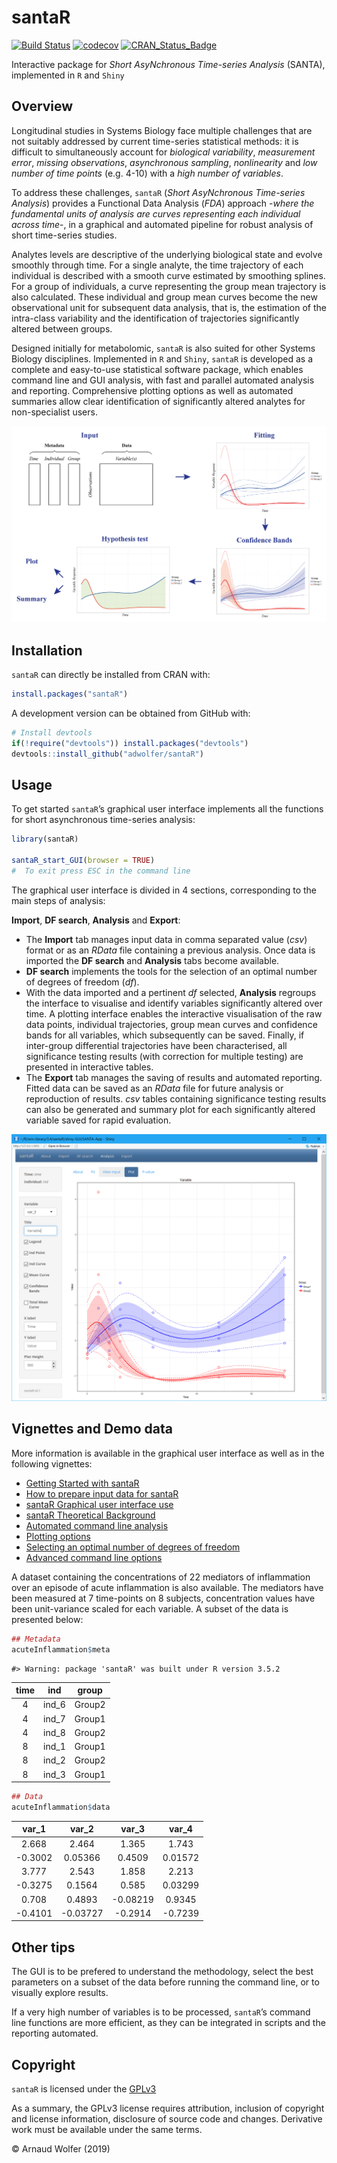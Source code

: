 
<!-- README.md is generated from README.Rmd. Please edit that file -->

# santaR

[![Build
Status](https://travis-ci.org/adwolfer/santaR.svg?branch=develop)](https://travis-ci.org/adwolfer/santaR)
[![codecov](https://codecov.io/gh/adwolfer/santaR/branch/develop/graph/badge.svg)](https://codecov.io/gh/adwolfer/santaR/branch/develop)
[![CRAN\_Status\_Badge](http://www.r-pkg.org/badges/version/santaR)](https://cran.r-project.org/package=santaR)

Interactive package for *Short AsyNchronous Time-series Analysis*
(SANTA), implemented in `R` and `Shiny`

## Overview

Longitudinal studies in Systems Biology face multiple challenges that
are not suitably addressed by current time-series statistical methods:
it is difficult to simultaneously account for *biological variability*,
*measurement error*, *missing observations*, *asynchronous sampling*,
*nonlinearity* and *low number of time points* (e.g. 4-10) with a *high
number of variables*.

To address these challenges, `santaR` (*Short AsyNchronous Time-series
Analysis*) provides a Functional Data Analysis (*FDA*) approach -*where
the fundamental units of analysis are curves representing each
individual across time*-, in a graphical and automated pipeline for
robust analysis of short time-series studies.

Analytes levels are descriptive of the underlying biological state and
evolve smoothly through time. For a single analyte, the time trajectory
of each individual is described with a smooth curve estimated by
smoothing splines. For a group of individuals, a curve representing the
group mean trajectory is also calculated. These individual and group
mean curves become the new observational unit for subsequent data
analysis, that is, the estimation of the intra-class variability and the
identification of trajectories significantly altered between groups.

Designed initially for metabolomic, `santaR` is also suited for other
Systems Biology disciplines. Implemented in `R` and `Shiny`, `santaR` is
developed as a complete and easy-to-use statistical software package,
which enables command line and GUI analysis, with fast and parallel
automated analysis and reporting. Comprehensive plotting options as well
as automated summaries allow clear identification of significantly
altered analytes for non-specialist users.

![](man/figures/santaR-approach.jpg)

## Installation

`santaR` can directly be installed from CRAN with:

``` r
install.packages("santaR")
```

A development version can be obtained from GitHub with:

``` r
# Install devtools
if(!require("devtools")) install.packages("devtools")
devtools::install_github("adwolfer/santaR")
```

## Usage

To get started `santaR`’s graphical user interface implements all the
functions for short asynchronous time-series analysis:

``` r
library(santaR)

santaR_start_GUI(browser = TRUE)
#  To exit press ESC in the command line
```

The graphical user interface is divided in 4 sections, corresponding to
the main steps of analysis:

**Import**, **DF search**, **Analysis** and **Export**:

  - The **Import** tab manages input data in comma separated value
    (*csv*) format or as an *RData* file containing a previous analysis.
    Once data is imported the **DF search** and **Analysis** tabs become
    available.
  - **DF search** implements the tools for the selection of an optimal
    number of degrees of freedom (*df*).
  - With the data imported and a pertinent *df* selected, **Analysis**
    regroups the interface to visualise and identify variables
    significantly altered over time. A plotting interface enables the
    interactive visualisation of the raw data points, individual
    trajectories, group mean curves and confidence bands for all
    variables, which subsequently can be saved. Finally, if inter-group
    differential trajectories have been characterised, all significance
    testing results (with correction for multiple testing) are presented
    in interactive tables.
  - The **Export** tab manages the saving of results and automated
    reporting. Fitted data can be saved as an *RData* file for future
    analysis or reproduction of results. *csv* tables containing
    significance testing results can also be generated and summary plot
    for each significantly altered variable saved for rapid evaluation.

![](man/figures/README-example-1.png)

## Vignettes and Demo data

More information is available in the graphical user interface as well as
in the following vignettes:

  - [Getting Started with
    santaR](http://htmlpreview.github.io/?https://github.com/adwolfer/santaR/blob/develop/doc/getting-started.html)
  - [How to prepare input data for
    santaR](http://htmlpreview.github.io/?https://github.com/adwolfer/santaR/blob/develop/doc/prepare-input-data.html)
  - [santaR Graphical user interface use](doc/santaR-GUI.pdf)
  - [santaR Theoretical
    Background](http://htmlpreview.github.io/?https://github.com/adwolfer/santaR/blob/develop/doc/theoretical-background.html)
  - [Automated command line
    analysis](http://htmlpreview.github.io/?https://github.com/adwolfer/santaR/blob/develop/doc/automated-command-line.html)
  - [Plotting
    options](http://htmlpreview.github.io/?https://github.com/adwolfer/santaR/blob/develop/doc/plotting-options.html)
  - [Selecting an optimal number of degrees of
    freedom](http://htmlpreview.github.io/?https://github.com/adwolfer/santaR/blob/develop/doc/selecting-optimal-df.html)
  - [Advanced command line
    options](http://htmlpreview.github.io/?https://github.com/adwolfer/santaR/blob/develop/doc/advanced-command-line-functions.html)

A dataset containing the concentrations of 22 mediators of inflammation
over an episode of acute inflammation is also available. The mediators
have been measured at 7 time-points on 8 subjects, concentration values
have been unit-variance scaled for each variable. A subset of the data
is presented below:

``` r
## Metadata
acuteInflammation$meta
```

    #> Warning: package 'santaR' was built under R version 3.5.2

| time |  ind   | group  |
| :--: | :----: | :----: |
|  4   | ind\_6 | Group2 |
|  4   | ind\_7 | Group1 |
|  4   | ind\_8 | Group2 |
|  8   | ind\_1 | Group1 |
|  8   | ind\_2 | Group2 |
|  8   | ind\_3 | Group1 |

``` r
## Data
acuteInflammation$data
```

|  var\_1  |  var\_2   |  var\_3   |  var\_4  |
| :------: | :-------: | :-------: | :------: |
|  2.668   |   2.464   |   1.365   |  1.743   |
| \-0.3002 |  0.05366  |  0.4509   | 0.01572  |
|  3.777   |   2.543   |   1.858   |  2.213   |
| \-0.3275 |  0.1564   |   0.585   | 0.03299  |
|  0.708   |  0.4893   | \-0.08219 |  0.9345  |
| \-0.4101 | \-0.03727 | \-0.2914  | \-0.7239 |

## Other tips

The GUI is to be prefered to understand the methodology, select the best
parameters on a subset of the data before running the command line, or
to visually explore results.

If a very high number of variables is to be processed, `santaR`’s
command line functions are more efficient, as they can be integrated in
scripts and the reporting automated.

## Copyright

`santaR` is licensed under the
[GPLv3](http://choosealicense.com/licenses/gpl-3.0/)

As a summary, the GPLv3 license requires attribution, inclusion of
copyright and license information, disclosure of source code and
changes. Derivative work must be available under the same terms.

© Arnaud Wolfer (2019)
